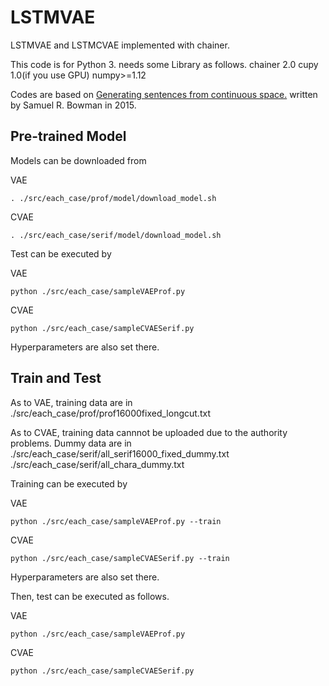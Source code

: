# LSTMVAE
LSTMVAE and LSTMCVAE implemented with chainer.

This code is for Python 3.
needs some Library as follows.
  chainer 2.0
  cupy 1.0(if you use GPU)
  numpy>=1.12

Codes are based on
[Generating sentences from continuous space.](https://arxiv.org/abs/1511.06349)
written by Samuel R. Bowman in 2015.

## Pre-trained Model
Models can be downloaded from

VAE

```
. ./src/each_case/prof/model/download_model.sh
```
CVAE
```
. ./src/each_case/serif/model/download_model.sh
```
Test can be executed by

VAE

```
python ./src/each_case/sampleVAEProf.py
```
CVAE
```
python ./src/each_case/sampleCVAESerif.py
```

Hyperparameters are also set there.

## Train and Test
As to VAE, training data are in
./src/each_case/prof/prof16000fixed_longcut.txt

As to CVAE, training data cannnot be uploaded due to the authority problems.
Dummy data are in 
./src/each_case/serif/all_serif16000_fixed_dummy.txt
./src/each_case/serif/all_chara_dummy.txt

Training can be executed by

VAE

```
python ./src/each_case/sampleVAEProf.py --train
```
CVAE
```
python ./src/each_case/sampleCVAESerif.py --train
```
Hyperparameters are also set there.

Then, test can be executed as follows. 

VAE

```
python ./src/each_case/sampleVAEProf.py
```
CVAE
```
python ./src/each_case/sampleCVAESerif.py
```

